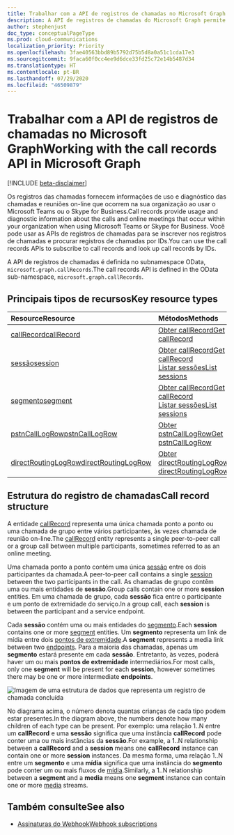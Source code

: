 ```yaml
---
title: Trabalhar com a API de registros de chamadas no Microsoft Graph
description: A API de registros de chamadas do Microsoft Graph permite recuperar dados de uso e de diagnóstico das chamadas e reuniões on-line dentro da organização.
author: stephenjust
doc_type: conceptualPageType
ms.prod: cloud-communications
localization_priority: Priority
ms.openlocfilehash: 3fae40563bbd89b5792d75b5d8a0a51c1cda17e3
ms.sourcegitcommit: 9faca60f0cc4ee9d6dce33fd25c72e14b5487d34
ms.translationtype: HT
ms.contentlocale: pt-BR
ms.lasthandoff: 07/29/2020
ms.locfileid: "46509879"
---
```

# <a name="working-with-the-call-records-api-in-microsoft-graph"></a><span data-ttu-id="96e02-103">Trabalhar com a API de registros de chamadas no Microsoft Graph</span><span class="sxs-lookup"><span data-stu-id="96e02-103">Working with the call records API in Microsoft Graph</span></span>

[!INCLUDE [beta-disclaimer](../../includes/beta-disclaimer.md)]

<span data-ttu-id="96e02-104">Os registros das chamadas fornecem informações de uso e diagnóstico das chamadas e reuniões on-line que ocorrem na sua organização ao usar o Microsoft Teams ou o Skype for Business.</span><span class="sxs-lookup"><span data-stu-id="96e02-104">Call records provide usage and diagnostic information about the calls and online meetings that occur within your organization when using Microsoft Teams or Skype for Business.</span></span> <span data-ttu-id="96e02-105">Você pode usar as APIs de registros de chamadas para se inscrever nos registros de chamadas e procurar registros de chamadas por IDs.</span><span class="sxs-lookup"><span data-stu-id="96e02-105">You can use the call records APIs to subscribe to call records and look up call records by IDs.</span></span>

<span data-ttu-id="96e02-106">A API de registros de chamadas é definida no subnamespace OData, `microsoft.graph.callRecords`.</span><span class="sxs-lookup"><span data-stu-id="96e02-106">The call records API is defined in the OData sub-namespace, `microsoft.graph.callRecords`.</span></span>

## <a name="key-resource-types"></a><span data-ttu-id="96e02-107">Principais tipos de recursos</span><span class="sxs-lookup"><span data-stu-id="96e02-107">Key resource types</span></span>

| <span data-ttu-id="96e02-108">Resource</span><span class="sxs-lookup"><span data-stu-id="96e02-108">Resource</span></span> | <span data-ttu-id="96e02-109">Métodos</span><span class="sxs-lookup"><span data-stu-id="96e02-109">Methods</span></span> |
| :-- | :-- |
| [<span data-ttu-id="96e02-110">callRecord</span><span class="sxs-lookup"><span data-stu-id="96e02-110">callRecord</span></span>](callrecords-callrecord.md) | [<span data-ttu-id="96e02-111">Obter callRecord</span><span class="sxs-lookup"><span data-stu-id="96e02-111">Get callRecord</span></span>](../api/callrecords-callrecord-get.md) |
| [<span data-ttu-id="96e02-112">sessão</span><span class="sxs-lookup"><span data-stu-id="96e02-112">session</span></span>](callrecords-session.md) | [<span data-ttu-id="96e02-113">Obter callRecord</span><span class="sxs-lookup"><span data-stu-id="96e02-113">Get callRecord</span></span>](../api/callrecords-callrecord-get.md)<br />[<span data-ttu-id="96e02-114">Listar sessões</span><span class="sxs-lookup"><span data-stu-id="96e02-114">List sessions</span></span>](../api/callrecords-session-list.md) |
| [<span data-ttu-id="96e02-115">segmento</span><span class="sxs-lookup"><span data-stu-id="96e02-115">segment</span></span>](callrecords-segment.md) | [<span data-ttu-id="96e02-116">Obter callRecord</span><span class="sxs-lookup"><span data-stu-id="96e02-116">Get callRecord</span></span>](../api/callrecords-callrecord-get.md)<br />[<span data-ttu-id="96e02-117">Listar sessões</span><span class="sxs-lookup"><span data-stu-id="96e02-117">List sessions</span></span>](../api/callrecords-session-list.md) |
| [<span data-ttu-id="96e02-118">pstnCallLogRow</span><span class="sxs-lookup"><span data-stu-id="96e02-118">pstnCallLogRow</span></span>](callrecords-pstncalllogrow.md)|[<span data-ttu-id="96e02-119">Obter pstnCallLogRow</span><span class="sxs-lookup"><span data-stu-id="96e02-119">Get pstnCallLogRow</span></span>](../api/callrecords-callrecord-getpstncalls.md) |
| [<span data-ttu-id="96e02-120">directRoutingLogRow</span><span class="sxs-lookup"><span data-stu-id="96e02-120">directRoutingLogRow</span></span>](callrecords-directroutinglogrow.md) | [<span data-ttu-id="96e02-121">Obter directRoutingLogRow</span><span class="sxs-lookup"><span data-stu-id="96e02-121">Get directRoutingLogRow</span></span>](../api/callrecords-callrecord-getdirectroutingcalls.md)|

## <a name="call-record-structure"></a><span data-ttu-id="96e02-122">Estrutura do registro de chamadas</span><span class="sxs-lookup"><span data-stu-id="96e02-122">Call record structure</span></span>

<span data-ttu-id="96e02-123">A entidade [callRecord](callrecords-callrecord.md) representa uma única chamada ponto a ponto ou uma chamada de grupo entre vários participantes, às vezes chamada de reunião on-line.</span><span class="sxs-lookup"><span data-stu-id="96e02-123">The [callRecord](callrecords-callrecord.md) entity represents a single peer-to-peer call or a group call between multiple participants, sometimes referred to as an online meeting.</span></span>

<span data-ttu-id="96e02-124">Uma chamada ponto a ponto contém uma única [sessão](callrecords-session.md) entre os dois participantes da chamada.</span><span class="sxs-lookup"><span data-stu-id="96e02-124">A peer-to-peer call contains a single [session](callrecords-session.md) between the two participants in the call.</span></span> <span data-ttu-id="96e02-125">As chamadas de grupo contêm uma ou mais entidades de **sessão**.</span><span class="sxs-lookup"><span data-stu-id="96e02-125">Group calls contain one or more **session** entities.</span></span> <span data-ttu-id="96e02-126">Em uma chamada de grupo, cada **sessão** fica entre o participante e um ponto de extremidade do serviço.</span><span class="sxs-lookup"><span data-stu-id="96e02-126">In a group call, each **session** is between the participant and a service endpoint.</span></span>

<span data-ttu-id="96e02-127">Cada **sessão** contém uma ou mais entidades do [segmento](callrecords-segment.md).</span><span class="sxs-lookup"><span data-stu-id="96e02-127">Each **session** contains one or more [segment](callrecords-segment.md) entities.</span></span> <span data-ttu-id="96e02-128">Um **segmento** representa um link de mídia entre dois [pontos de extremidade](callrecords-endpoint.md).</span><span class="sxs-lookup"><span data-stu-id="96e02-128">A **segment** represents a media link between two [endpoints](callrecords-endpoint.md).</span></span> <span data-ttu-id="96e02-129">Para a maioria das chamadas, apenas um **segmento** estará presente em cada **sessão**. Entretanto, às vezes, poderá haver um ou mais **pontos de extremidade** intermediários.</span><span class="sxs-lookup"><span data-stu-id="96e02-129">For most calls, only one **segment** will be present for each **session**, however sometimes there may be one or more intermediate **endpoints**.</span></span>

![Imagem de uma estrutura de dados que representa um registro de chamada concluída](/graph/images/callrecords-structure.png)

<span data-ttu-id="96e02-131">No diagrama acima, o número denota quantas crianças de cada tipo podem estar presentes.</span><span class="sxs-lookup"><span data-stu-id="96e02-131">In the diagram above, the numbers denote how many children of each type can be present.</span></span> <span data-ttu-id="96e02-132">Por exemplo: uma relação 1..N entre um **callRecord** e uma **sessão** significa que uma instância **callRecord** pode conter uma ou mais instâncias da **sessão**.</span><span class="sxs-lookup"><span data-stu-id="96e02-132">For example, a 1..N relationship between a **callRecord** and a **session** means one **callRecord** instance can contain one or more **session** instances.</span></span> <span data-ttu-id="96e02-133">Da mesma forma, uma relação 1..N entre um **segmento** e uma **mídia** significa que uma instância do **segmento** pode conter um ou mais fluxos de [mídia](callrecords-media.md).</span><span class="sxs-lookup"><span data-stu-id="96e02-133">Similarly, a 1..N relationship between a **segment** and a **media** means one **segment** instance can contain one or more [media](callrecords-media.md) streams.</span></span>

## <a name="see-also"></a><span data-ttu-id="96e02-134">Também consulte</span><span class="sxs-lookup"><span data-stu-id="96e02-134">See also</span></span>

- [<span data-ttu-id="96e02-135">Assinaturas do Webhook</span><span class="sxs-lookup"><span data-stu-id="96e02-135">Webhook subscriptions</span></span>](/graph/api/resources/webhooks?view=graph-rest-beta)
